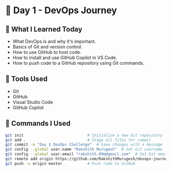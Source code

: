 # 🚀 Day 1 - DevOps Journey

## 🧠 What I Learned Today
- What DevOps is and why it's important.
- Basics of Git and version control.
- How to use GitHub to host code.
- How to install and use GitHub Copilot in VS Code.
- How to push code to a GitHub repository using Git commands.

## 📂 Tools Used
- Git
- GitHub
- Visual Studio Code
- GitHub Copilot

## 🔧 Commands I Used
```bash
git init                            # Initialize a new Git repository
git add .                           # Stage all files for commit
git commit -m "Day 1 DevOps Challenge"  # Save changes with a message
git config --global user.name "Rakshith Murugesh"  # Set Git username
git config --global user.email "rakshith.09m@gmail.com"  # Set Git email
git remote add origin https://github.com/RakshithMurugesh/devops-journey-day1.git  # Link to GitHub repo
git push -u origin master           # Push code to GitHub
